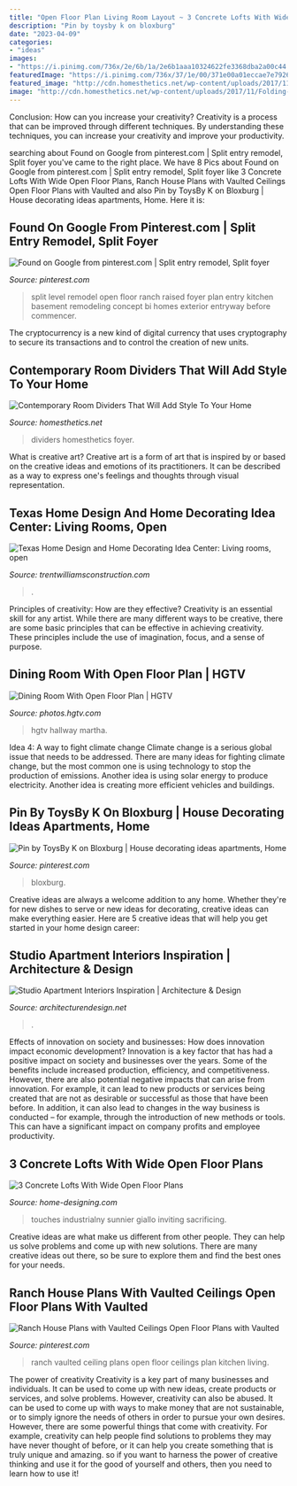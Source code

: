 ```yaml
---
title: "Open Floor Plan Living Room Layout ~ 3 Concrete Lofts With Wide Open Floor Plans"
description: "Pin by toysby k on bloxburg"
date: "2023-04-09"
categories:
- "ideas"
images:
- "https://i.pinimg.com/736x/2e/6b/1a/2e6b1aaa10324622fe3368dba2a00c44.jpg"
featuredImage: "https://i.pinimg.com/736x/37/1e/00/371e00a01eccae7e792633e96dd2d07c.jpg"
featured_image: "http://cdn.homesthetics.net/wp-content/uploads/2017/11/Folding-Living-Room-Dividers-13-Amusing-Living-Room-Divider-Digital-Picture-Ideas-living-room-dividers-partitions.jpg"
image: "http://cdn.homesthetics.net/wp-content/uploads/2017/11/Folding-Living-Room-Dividers-13-Amusing-Living-Room-Divider-Digital-Picture-Ideas-living-room-dividers-partitions.jpg"
---
```



Conclusion: How can you increase your creativity?
Creativity is a process that can be improved through different techniques. By understanding these techniques, you can increase your creativity and improve your productivity.

	

		
searching about Found on Google from pinterest.com | Split entry remodel, Split foyer you've came to the right place. We have 8 Pics about Found on Google from pinterest.com | Split entry remodel, Split foyer like 3 Concrete Lofts With Wide Open Floor Plans, Ranch House Plans with Vaulted Ceilings Open Floor Plans with Vaulted and also Pin by ToysBy K on Bloxburg | House decorating ideas apartments, Home. Here it is:
		
    
## Found On Google From Pinterest.com | Split Entry Remodel, Split Foyer

<img loading=lazy src="https://i.pinimg.com/736x/6b/be/73/6bbe738fab227d2148dd4fdd2e1094a6.jpg" onerror="this.onerror=null;this.src='https://tse3.mm.bing.net/th?id=OIP.meySkpAZK7PYp36FkcK4zQHaFj&amp;pid=15.1';" alt="Found on Google from pinterest.com | Split entry remodel, Split foyer">

_Source: pinterest.com_

>split level remodel open floor ranch raised foyer plan entry kitchen basement remodeling concept bi homes exterior entryway before commencer. 

	

The cryptocurrency is a new kind of digital currency that uses cryptography to secure its transactions and to control the creation of new units.

    
## Contemporary Room Dividers That Will Add Style To Your Home

<img loading=lazy src="http://cdn.homesthetics.net/wp-content/uploads/2017/11/Folding-Living-Room-Dividers-13-Amusing-Living-Room-Divider-Digital-Picture-Ideas-living-room-dividers-partitions.jpg" onerror="this.onerror=null;this.src='https://tse4.mm.bing.net/th?id=OIP.uIRjrrbwR035cI2jREq77QHaFE&amp;pid=15.1';" alt="Contemporary Room Dividers That Will Add Style To Your Home">

_Source: homesthetics.net_

>dividers homesthetics foyer. 

	

What is creative art?
Creative art is a form of art that is inspired by or based on the creative ideas and emotions of its practitioners. It can be described as a way to express one's feelings and thoughts through visual representation.

    
## Texas Home Design And Home Decorating Idea Center: Living Rooms, Open

<img loading=lazy src="https://trentwilliamsconstruction.com/images/2016/trent-williams-construction-living-room-2016-01.jpg" onerror="this.onerror=null;this.src='https://tse4.mm.bing.net/th?id=OIP.7czvLDv66zqber7zETNGMgHaE8&amp;pid=15.1';" alt="Texas Home Design and Home Decorating Idea Center: Living rooms, open">

_Source: trentwilliamsconstruction.com_

>. 

	

Principles of creativity: How are they effective?
Creativity is an essential skill for any artist. While there are many different ways to be creative, there are some basic principles that can be effective in achieving creativity. These principles include the use of imagination, focus, and a sense of purpose.

    
## Dining Room With Open Floor Plan | HGTV

<img loading=lazy src="https://hgtvhome.sndimg.com/content/dam/images/hgtv/fullset/2014/10/29/0/dh2015_dining-room_view-into-hallway_h.jpg.rend.hgtvcom.616.411.suffix/1414591157737.jpeg" onerror="this.onerror=null;this.src='https://tse3.mm.bing.net/th?id=OIP.nlzEOM1azmoctE5eejQ05gHaE8&amp;pid=15.1';" alt="Dining Room With Open Floor Plan | HGTV">

_Source: photos.hgtv.com_

>hgtv hallway martha. 

	

Idea 4: A way to fight climate change
Climate change is a serious global issue that needs to be addressed. There are many ideas for fighting climate change, but the most common one is using technology to stop the production of emissions. Another idea is using solar energy to produce electricity. Another idea is creating more efficient vehicles and buildings.

    
## Pin By ToysBy K On Bloxburg | House Decorating Ideas Apartments, Home

<img loading=lazy src="https://i.pinimg.com/736x/2e/6b/1a/2e6b1aaa10324622fe3368dba2a00c44.jpg" onerror="this.onerror=null;this.src='https://tse4.mm.bing.net/th?id=OIP.jqQzDTmZlJKJ1jjPHt_xAQHaD3&amp;pid=15.1';" alt="Pin by ToysBy K on Bloxburg | House decorating ideas apartments, Home">

_Source: pinterest.com_

>bloxburg. 

	

Creative ideas are always a welcome addition to any home. Whether they're for new dishes to serve or new ideas for decorating, creative ideas can make everything easier. Here are 5 creative ideas that will help you get started in your home design career: 

    
## Studio Apartment Interiors Inspiration | Architecture &amp; Design

<img loading=lazy src="https://cdn.architecturendesign.net/wp-content/uploads/2014/07/19-open-layout-apartment-plan.jpeg" onerror="this.onerror=null;this.src='https://tse1.mm.bing.net/th?id=OIP.TEbENDFps1sMgUycNzaN7gHaEc&amp;pid=15.1';" alt="Studio Apartment Interiors Inspiration | Architecture &amp; Design">

_Source: architecturendesign.net_

>. 

	

Effects of innovation on society and businesses: How does innovation impact economic development?
Innovation is a key factor that has had a positive impact on society and businesses over the years. Some of the benefits include increased production, efficiency, and competitiveness. However, there are also potential negative impacts that can arise from innovation. For example, it can lead to new products or services being created that are not as desirable or successful as those that have been before. In addition, it can also lead to changes in the way business is conducted – for example, through the introduction of new methods or tools. This can have a significant impact on company profits and employee productivity.

    
## 3 Concrete Lofts With Wide Open Floor Plans

<img loading=lazy src="http://cdn.home-designing.com/wp-content/uploads/2016/08/yellow-couch-kitchen-chalkboard-paint-1024x768.jpg" onerror="this.onerror=null;this.src='https://tse3.mm.bing.net/th?id=OIP.ss2QcQBgbHmrG7XpiPSd0wHaFj&amp;pid=15.1';" alt="3 Concrete Lofts With Wide Open Floor Plans">

_Source: home-designing.com_

>touches industrialny sunnier giallo inviting sacrificing. 

	

Creative ideas are what make us different from other people. They can help us solve problems and come up with new solutions. There are many creative ideas out there, so be sure to explore them and find the best ones for your needs.

    
## Ranch House Plans With Vaulted Ceilings Open Floor Plans With Vaulted

<img loading=lazy src="https://i.pinimg.com/736x/37/1e/00/371e00a01eccae7e792633e96dd2d07c.jpg" onerror="this.onerror=null;this.src='https://tse3.mm.bing.net/th?id=OIP.mJ0roMD1qXyNS0fiuQlVQAHaE8&amp;pid=15.1';" alt="Ranch House Plans with Vaulted Ceilings Open Floor Plans with Vaulted">

_Source: pinterest.com_

>ranch vaulted ceiling plans open floor ceilings plan kitchen living. 

	

The power of creativity
Creativity is a key part of many businesses and individuals. It can be used to come up with new ideas, create products or services, and solve problems. However, creativity can also be abused. It can be used to come up with ways to make money that are not sustainable, or to simply ignore the needs of others in order to pursue your own desires. However, there are some powerful things that come with creativity. For example, creativity can help people find solutions to problems they may have never thought of before, or it can help you create something that is truly unique and amazing. so if you want to harness the power of creative thinking and use it for the good of yourself and others, then you need to learn how to use it!

